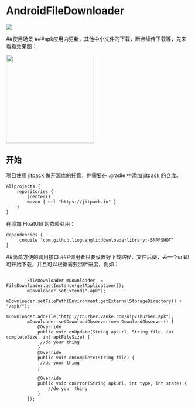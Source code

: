# AndroidFileDownloader

[![](https://jitpack.io/v/liuguangli/AndroidFileDownloader.svg)](https://jitpack.io/#liuguangli/AndroidFileDownloader)

##使用场景
###apk应用内更新，其他中小文件的下载，断点续传下载等，先来看看效果图：
<br/>

<img src="https://github.com/liuguangli/AndroidFileDownloader/blob/master/simple.gif" width="240" heigth="360"/>

## 开始
项目使用 [jitpack](https://jitpack.io) 做开源库的托管，你需要在 .gradle 中添加  [jitpack](https://jitpack.io) 
的仓库。


    allprojects {
        repositories {
            jcenter()
            maven { url "https://jitpack.io" }
        }
    }
    
在添加 FloatUtil 的依赖引用：
   
   
    dependencies {
         compile 'com.github.liuguangli:downloaderlibrary:-SNAPSHOT'
    }
##简单方便的调用接口
###调用者只要设置好下载路径、文件后缀，丢一个url即可开始下载，并且可以根据需要监听进度，例如：
<pre><code>
        FileDownloader mDownloader  = FileDownloader.getInstance(getApplication());
        mDownloader.setExtend(".apk");
        mDownloader.setFilePath(Environment.getExternalStorageDirectory() + "/apk/");
        mDownloader.addFile("http://zhuzher.vanke.com/uip/zhuzher.apk");
        mDownloader.setDownloadObserver(new DownloadObserver() {
            @Override
            public void onUpdate(String apkUrl, String file, int completeSize, int apkFileSize) {
             //do your thing
            }
            @Override
            public void onComplete(String file) {
             //do your thing
            }

            @Override
            public void onError(String apkUrl, int type, int state) {
                //do your thing
            }
        });
</code></pre>


